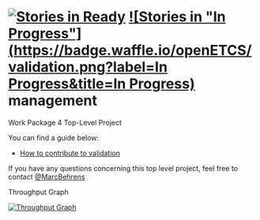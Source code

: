 [![Stories in Ready](https://badge.waffle.io/openETCS/validation.png?label=ready&title=Ready)](https://waffle.io/openETCS/validation)
[![Stories in "In Progress"](https://badge.waffle.io/openETCS/validation.png?label=In Progress&title=In Progress)](https://waffle.io/openETCS/validation)
management
==========

Work Package 4 Top-Level Project

You can find a guide below:
* [How to contribute to validation](https://github.com/openETCS/validation/wiki/How-to-contribute-to-validation)


If you have any questions concerning this top level project, feel free to contact [@MarcBehrens](https://github.com/MarcBehrens)






Throughput Graph

[![Throughput Graph](https://graphs.waffle.io/openETCS/validation/throughput.svg)](https://waffle.io/openETCS/validation/metrics) 
